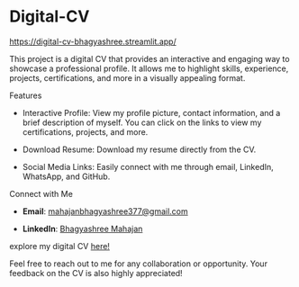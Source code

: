 # Digital-CV
https://digital-cv-bhagyashree.streamlit.app/

This project is a digital CV that provides an interactive and engaging way to showcase a professional profile. It allows me to highlight skills, experience, projects, certifications, and more in a visually appealing format.




Features

- Interactive Profile: View my profile picture, contact information, and a brief description of myself. You can click on the links to view my certifications, projects, and more.

- Download Resume: Download my resume directly from the CV.

- Social Media Links: Easily connect with me through email, LinkedIn, WhatsApp, and GitHub.




Connect with Me
- **Email**: [mahajanbhagyashree377@gmail.com](mailto:mahajanbhagyashree377@gmail.com)
  
- **LinkedIn**: [Bhagyashree Mahajan](https://www.linkedin.com/in/bhagyashree-mahajan-a2577520b/)


explore my digital CV [here!](https://digital-cv-bhagyashree.streamlit.app/)

Feel free to reach out to me for any collaboration or opportunity. Your feedback on the CV is also highly appreciated!


